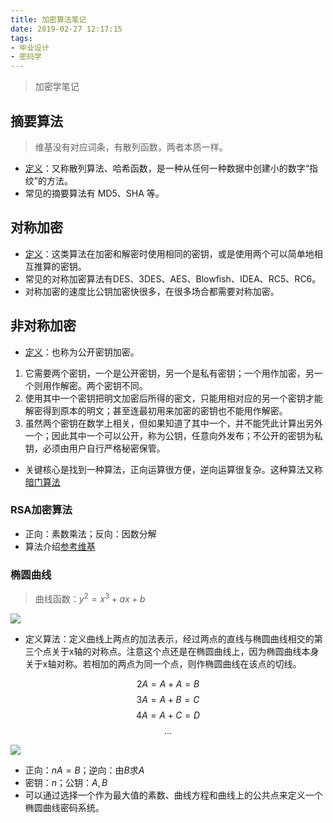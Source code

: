 ```yaml
---
title: 加密算法笔记
date: 2019-02-27 12:17:15
tags:
- 毕业设计
- 密码学
---
```


> 加密学笔记

<!-- more -->

## 摘要算法

> 维基没有对应词条，有散列函数，两者本质一样。

* [定义](https://zh.wikipedia.org/wiki/%E6%95%A3%E5%88%97%E5%87%BD%E6%95%B8)：又称散列算法、哈希函数，是一种从任何一种数据中创建小的数字“指纹”的方法。
* 常见的摘要算法有 MD5、SHA 等。

## 对称加密

* [定义](https://zh.wikipedia.org/wiki/%E5%B0%8D%E7%A8%B1%E5%AF%86%E9%91%B0%E5%8A%A0%E5%AF%86)：这类算法在加密和解密时使用相同的密钥，或是使用两个可以简单地相互推算的密钥。
* 常见的对称加密算法有DES、3DES、AES、Blowfish、IDEA、RC5、RC6。
* 对称加密的速度比公钥加密快很多，在很多场合都需要对称加密。

## 非对称加密

* [定义](https://zh.wikipedia.org/wiki/%E5%85%AC%E5%BC%80%E5%AF%86%E9%92%A5%E5%8A%A0%E5%AF%86)：也称为公开密钥加密。
1. 它需要两个密钥，一个是公开密钥，另一个是私有密钥；一个用作加密，另一个则用作解密。两个密钥不同。
2. 使用其中一个密钥把明文加密后所得的密文，只能用相对应的另一个密钥才能解密得到原本的明文；甚至连最初用来加密的密钥也不能用作解密。
3. 虽然两个密钥在数学上相关，但如果知道了其中一个，并不能凭此计算出另外一个；因此其中一个可以公开，称为公钥，任意向外发布；不公开的密钥为私钥，必须由用户自行严格秘密保管。

* 关键核心是找到一种算法，正向运算很方便，逆向运算很复杂。这种算法又称[暗门算法](https://en.wikipedia.org/wiki/Trapdoor_function)

### RSA加密算法

* 正向：素数乘法；反向：因数分解
* 算法介绍[参考维基](https://zh.wikipedia.org/wiki/RSA%E5%8A%A0%E5%AF%86%E6%BC%94%E7%AE%97%E6%B3%95)

### 椭圆曲线

> 曲线函数：$y^2 = x^3 + ax + b$

![](https://blog.cloudflare.com/content/images/image00.png)

* 定义算法：定义曲线上两点的加法表示，经过两点的直线与椭圆曲线相交的第三个点关于x轴的对称点。注意这个点还是在椭圆曲线上，因为椭圆曲线本身关于x轴对称。若相加的两点为同一个点，则作椭圆曲线在该点的切线。

$$2A = A + A = B$$
$$3A = A + B = C$$
$$4A = A + C = D$$
$$...$$

![](https://blog.cloudflare.com/content/images/image02.gif)

* 正向：$nA = B$；逆向：由$B$求$A$
* 密钥：$n$；公钥：$A, B$
* 可以通过选择一个作为最大值的素数、曲线方程和曲线上的公共点来定义一个椭圆曲线密码系统。